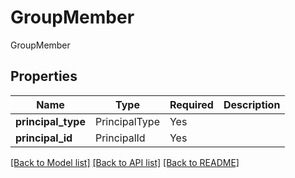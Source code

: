 # GroupMember

GroupMember

## Properties
| Name | Type | Required | Description |
| ------------ | ------------- | ------------- | ------------- |
**principal_type** | PrincipalType | Yes |  |
**principal_id** | PrincipalId | Yes |  |


[[Back to Model list]](../../../README.md#models-v2-link) [[Back to API list]](../../../README.md#documentation-for-api-endpoints) [[Back to README]](../../../README.md)
